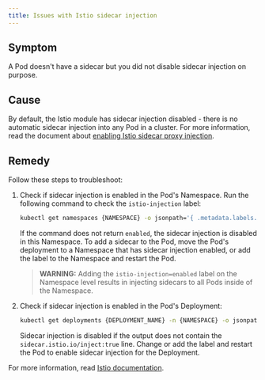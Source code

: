 ```yaml
---
title: Issues with Istio sidecar injection
---
```


## Symptom

A Pod doesn't have a sidecar but you did not disable sidecar injection on purpose.

## Cause

By default, the Istio module has sidecar injection disabled - there is no automatic sidecar injection into any Pod in a cluster. For more information, read the document about [enabling Istio sidecar proxy injection](./01-50-enable-sidecar-injection.md).

## Remedy

Follow these steps to troubleshoot:

1. Check if sidecar injection is enabled in the Pod's Namespace. Run the following command to check the `istio-injection` label:

    ```bash
    kubectl get namespaces {NAMESPACE} -o jsonpath='{ .metadata.labels.istio-injection }'
    ```

   If the command does not return `enabled`, the sidecar injection is disabled in this Namespace. To add a sidecar to the Pod, move the Pod's deployment to a Namespace that has sidecar injection enabled, or add the label to the Namespace and restart the Pod.

   >**WARNING:** Adding the `istio-injection=enabled` label on the Namespace level results in injecting sidecars to all Pods inside of the Namespace.

2. Check if sidecar injection is enabled in the Pod's Deployment:

    ```bash
    kubectl get deployments {DEPLOYMENT_NAME} -n {NAMESPACE} -o jsonpath='{ .spec.template.metadata.labels }'
    ```

   Sidecar injection is disabled if the output does not contain the `sidecar.istio.io/inject:true` line. Change or add the label and restart the Pod to enable sidecar injection for the Deployment.

For more information, read [Istio documentation](https://istio.io/docs/ops/common-problems/injection/).
